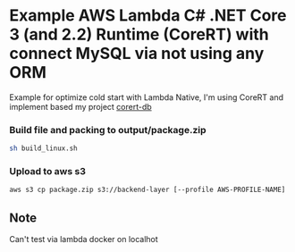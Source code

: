 # Example AWS Lambda C# .NET Core 3 (and 2.2) Runtime (CoreRT) with connect MySQL via not using any ORM

Example for optimize cold start with Lambda Native, I'm using CoreRT and implement based my project [corert-db](https://github.com/ifew/corert-db)


### Build file and packing to output/package.zip

```bash
sh build_linux.sh
```

### Upload to aws s3

```bash
aws s3 cp package.zip s3://backend-layer [--profile AWS-PROFILE-NAME]
```


## Note

Can't test via lambda docker on localhot